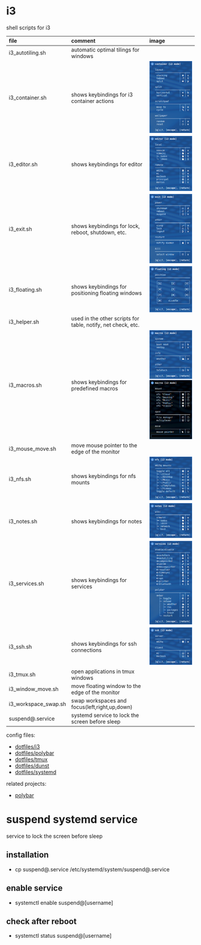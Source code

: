 # i3

shell scripts for i3

| file                 | comment                                                      | image                                                                              |
| :------------------- | :----------------------------------------------------------- | :--------------------------------------------------------------------------------- |
| i3_autotiling.sh     | automatic optimal tilings for windows                        |                                                                                    |
| i3_container.sh      | shows keybindings for i3 container actions                   | ![container mode](images/container.png)                                            |
| i3_editor.sh         | shows keybindings for editor                                 | ![editor mode](images/editor.png)                                                  |
| i3_exit.sh           | shows keybindings for lock, reboot, shutdown, etc.           | ![exit mode](images/exit.png)                                                      |
| i3_floating.sh       | shows keybindings for positioning floating windows           | ![floating mode](images/floating.png)                                              |
| i3_helper.sh         | used in the other scripts for table, notify, net check, etc. |                                                                                    |
| i3_macros.sh         | shows keybindings for predefined macros                      | ![macros mode](images/macros.png) ![macros autostart](images/macros_autostart.gif) |
| i3_mouse_move.sh     | move mouse pointer to the edge of the monitor                |                                                                                    |
| i3_nfs.sh            | shows keybindings for nfs mounts                             | ![nfs mode](images/nfs.gif)                                                        |
| i3_notes.sh          | shows keybindings for notes                                  | ![notes mode](images/notes.png)                                                    |
| i3_services.sh       | shows keybindings for services                               | ![services mode](images/services.png)                                              |
| i3_ssh.sh            | shows keybindings for ssh connections                        | ![ssh mode](images/ssh.png)                                                        |
| i3_tmux.sh           | open applications in tmux windows                            |                                                                                    |
| i3_window_move.sh    | move floating window to the edge of the monitor              |                                                                                    |
| i3_workspace_swap.sh | swap workspaces and focus(left,right,up,down)                |                                                                                    |
| suspend@.service     | systemd service to lock the screen before sleep              |                                                                                    |

config files:

- [dotfiles/i3](https://github.com/mrdotx/dotfiles/tree/master/.config/i3)
- [dotfiles/polybar](https://github.com/mrdotx/dotfiles/tree/master/.config/polybar)
- [dotfiles/tmux](https://github.com/mrdotx/dotfiles/tree/master/.config/tmux)
- [dotfiles/dunst](https://github.com/mrdotx/dotfiles/tree/master/.config/dunst)
- [dotfiles/systemd](https://github.com/mrdotx/dotfiles/tree/master/.config/systemd/user)

related projects:

- [polybar](https://github.com/mrdotx/polybar)

# suspend systemd service

service to lock the screen before sleep

## installation

- cp suspend@.service /etc/systemd/system/suspend@.service

## enable service

- systemctl enable suspend@[username]

## check after reboot

- systemctl status suspend@[username]

